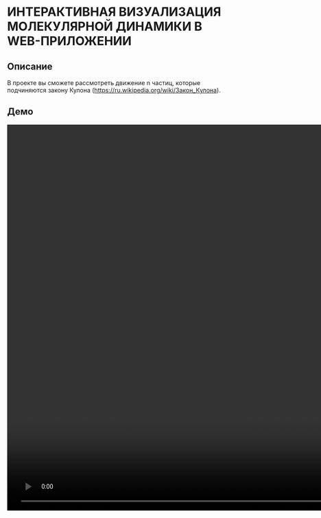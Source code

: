 # ИНТЕРАКТИВНАЯ ВИЗУАЛИЗАЦИЯ МОЛЕКУЛЯРНОЙ ДИНАМИКИ В WEB-ПРИЛОЖЕНИИ
## Описание

В проекте вы сможете рассмотреть движение n частиц, которые подчиняются закону Кулона (https://ru.wikipedia.org/wiki/Закон_Кулона).

## Демо
<video src='https://drive.google.com/file/d/12kVCp9OxLDH1hu05AtsLjdp8yJGlIE2S/view?usp=sharing' width=1800/>
https://drive.google.com/file/d/12kVCp9OxLDH1hu05AtsLjdp8yJGlIE2S/view?usp=sharing
## О проекте
Для моделирования и визуалиации частиц в проекте использовалась библиотека babylon (https://www.babylonjs.com).

## Настройка проекта
Чтобы запустить проект:
```shell
npm install 
npm run start
```

Чтобы собрать и обновить деплой:
```shell
npm run build
git push
```

